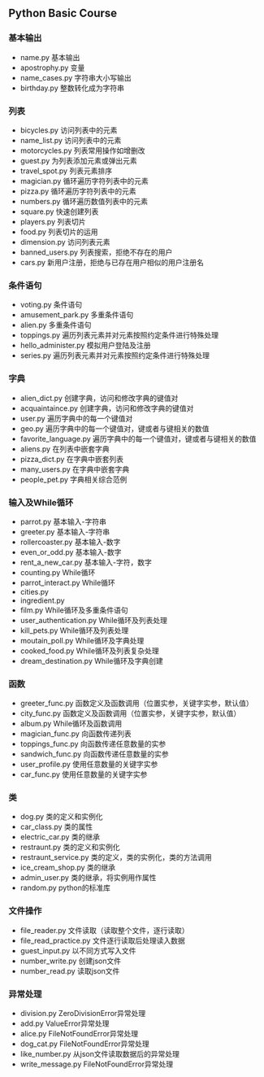 ## Python Basic Course
### 基本输出
- name.py 基本输出
- apostrophy.py 变量
- name_cases.py 字符串大小写输出
- birthday.py 整数转化成为字符串

### 列表
- bicycles.py 访问列表中的元素
- name_list.py 访问列表中的元素
- motorcycles.py 列表常用操作如增删改
- guest.py 为列表添加元素或弹出元素
- travel_spot.py 列表元素排序
- magician.py 循环遍历字符列表中的元素
- pizza.py 循环遍历字符列表中的元素
- numbers.py 循环遍历数值列表中的元素
- square.py 快速创建列表
- players.py 列表切片
- food.py 列表切片的运用
- dimension.py 访问列表元素
- banned_users.py 列表搜索，拒绝不存在的用户
- cars.py 新用户注册，拒绝与已存在用户相似的用户注册名

### 条件语句
- voting.py 条件语句
- amusement_park.py 多重条件语句
- alien.py 多重条件语句
- toppings.py 遍历列表元素并对元素按照约定条件进行特殊处理
- hello_administer.py 模拟用户登陆及注册
- series.py 遍历列表元素并对元素按照约定条件进行特殊处理

### 字典
- alien_dict.py 创建字典，访问和修改字典的键值对
- acquaintaince.py 创建字典，访问和修改字典的键值对
- user.py 遍历字典中的每一个键值对
- geo.py 遍历字典中的每一个键值对，键或者与键相关的数值
- favorite_language.py 遍历字典中的每一个键值对，键或者与键相关的数值
- aliens.py 在列表中嵌套字典
- pizza_dict.py 在字典中嵌套列表
- many_users.py 在字典中嵌套字典
- people_pet.py 字典相关综合范例

### 输入及While循环
- parrot.py 基本输入-字符串
- greeter.py  基本输入-字符串
- rollercoaster.py 基本输入-数字
- even_or_odd.py 基本输入-数字
- rent_a_new_car.py 基本输入-字符，数字
- counting.py While循环
- parrot_interact.py While循环
- cities.py 
- ingredient.py
- film.py While循环及多重条件语句
- user_authentication.py While循环及列表处理
- kill_pets.py While循环及列表处理
- moutain_poll.py While循环及字典处理
- cooked_food.py While循环及列表复杂处理
- dream_destination.py While循环及字典创建

### 函数
- greeter_func.py 函数定义及函数调用（位置实参，关键字实参，默认值）
- city_func.py 函数定义及函数调用（位置实参，关键字实参，默认值）
- album.py While循环及函数调用
- magician_func.py 向函数传递列表
- toppings_func.py 向函数传递任意数量的实参
- sandwich_func.py 向函数传递任意数量的实参
- user_profile.py 使用任意数量的关键字实参
- car_func.py 使用任意数量的关键字实参

### 类
- dog.py 类的定义和实例化
- car_class.py 类的属性
- electric_car.py 类的继承
- restraunt.py 类的定义和实例化
- restraunt_service.py 类的定义，类的实例化，类的方法调用
- ice_cream_shop.py 类的继承
- admin_user.py 类的继承，将实例用作属性
- random.py python的标准库

### 文件操作
- file_reader.py 文件读取（读取整个文件，逐行读取）
- file_read_practice.py 文件逐行读取后处理读入数据
- guest_input.py 以不同方式写入文件
- number_write.py 创建json文件
- number_read.py 读取json文件

### 异常处理
- division.py ZeroDivisionError异常处理
- add.py ValueError异常处理
- alice.py FileNotFoundError异常处理
- dog_cat.py FileNotFoundError异常处理
- like_number.py 从json文件读取数据后的异常处理
- write_message.py FileNotFoundError异常处理

